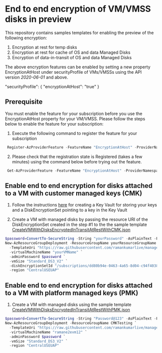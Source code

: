 # End to end encryption of VM/VMSS disks in preview

This repository contains samples templates for enabling the preview of the following encryption:

1. Encryption at rest for temp disks
2. Encryption at rest for cache of OS and data Managed Disks 
3. Encryption of data-in-transit of OS and data Managed Disks 

The above encryption features can be enabled by setting a new property EncryptionAtHost under securityProfile of VMs/VMSSs using the API version *2020-06-01* and above.

"securityProfile": { "encryptionAtHost": "true" }

## Prerequisite
You must enable the feature for your subscription before you use the EncryptionAtHost property for your VM/VMSS. Please follow the steps below to enable the feature for your subscription:

1. Execute the following command to register the feature for your subscription 
```PowerShell
 Register-AzProviderFeature -FeatureName "EncryptionAtHost" -ProviderNamespace "Microsoft.Compute" 
```
2. Please check that the registration state is Registered (takes a few minutes) using the command below before trying out the feature. 
```PowerShell
 Get-AzProviderFeature -FeatureName "EncryptionAtHost" -ProviderNamespace "Microsoft.Compute"  
```

## Enable end to end encryption for disks attached to a VM with customer managed keys (CMK)

1. Follow the instructions [here](https://docs.microsoft.com/en-us/azure/virtual-machines/windows/disk-encryption#setting-up-your-azure-key-vault-and-diskencryptionset) for creating a Key Vault for storing your keys and a DiskEncryptionSet pointing to a key in the Key Vault

2. Create a VM with managed disks by passing the resource URI of the DiskEncryptionSet created in the step #1 to the the sample template [CreateVMWithDisksEncryptedInTransitAtRestWithCMK.json](https://github.com/ramankumarlive/manageddisksendtoendencryptionpreview/blob/master/CreateVMWithDisksEncryptedInTransitAtRestWithCMK.json)

 ```PowerShell
 $password=ConvertTo-SecureString -String "yourPassword" -AsPlainText -Force
 New-AzResourceGroupDeployment -ResourceGroupName yourResourceGroupName `
   -TemplateUri "https://raw.githubusercontent.com/ramankumarlive/manageddisksendtoendencryptionpreview/master/CreateVMWithDisksEncryptedInTransitAtRestWithCMK.json" `
   -virtualMachineName "yourVMName" `
   -adminPassword $password `
   -vmSize "Standard_DS3_V2" `
   -diskEncryptionSetId "/subscriptions/dd80b94e-0463-4a65-8d04-c94f403879dc/resourceGroups/yourResourceGroupName/providers/Microsoft.Compute/diskEncryptionSets/yourDESName" `
   -region "CentralUSEUAP"
 ```

## Enable end to end encryption for disks attached to a VM with platform managed keys (PMK)

1. Create a VM with managed disks using the sample template [CreateVMWithDisksEncryptedInTransitAtRestWithPMK.json](https://github.com/ramankumarlive/manageddisksendtoendencryptionpreview/blob/master/CreateVMWithDisksEncryptedInTransitAtRestWithPMK.json)

 ```PowerShell
 $password=ConvertTo-SecureString -String "Password@123" -AsPlainText -Force
 New-AzResourceGroupDeployment -ResourceGroupName CMKTesting `
   -TemplateUri "https://raw.githubusercontent.com/ramankumarlive/manageddisksendtoendencryptionpreview/master/CreateVMWithDisksEncryptedInTransitAtRestWithPMK.json" `
   -virtualMachineName "ramane2evm12" `
   -adminPassword $password `
   -vmSize "Standard_DS3_V2" `
   -region "CentralUSEUAP"
 ```
